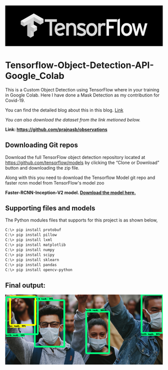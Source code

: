 <p align="center">
  <img src="output/tf.jpg">
</p>

# Tensorflow-Object-Detection-API-Google_Colab

This is a Custom Object Detection using TensorFlow where in your training in Google Colab. Here I have done a Mask Detection as my contribution for Covid-19. 

You can find the detailed blog about this in this blog. [Link](https://medium.com/@narenltk/train-your-own-dataset-for-object-detector-with-tensorflows-object-detector-api-53f74467f6d4)

*You can also download the dataset from the link metioned below.*

**Link: https://github.com/prajnasb/observations**

## Downloading Git repos

Download the full TensorFlow object detection repository located at https://github.com/tensorflow/models by clicking the “Clone or Download” button and downloading the zip file.

Along with this you need to download the Tensorflow Model git repo and faster rcnn model from TensorFlow's model zoo

**Faster-RCNN-Inception-V2 model. [Download the model here.](http://download.tensorflow.org/models/object_detection/faster_rcnn_inception_v2_coco_2018_01_28.tar.gz)**

## Supporting files and models

The Python modules files that supports for this project is as shown below,
  
```
C:\> pip install protobuf
C:\> pip install pillow
C:\> pip install lxml
C:\> pip install matplotlib
C:\> pip install numpy
C:\> pip install scipy
C:\> pip install sklearn
C:\> pip install pandas
C:\> pip install opencv-python
```
## Final output:

<p align="center">
  <img src="output/download.jpg">
</p>
